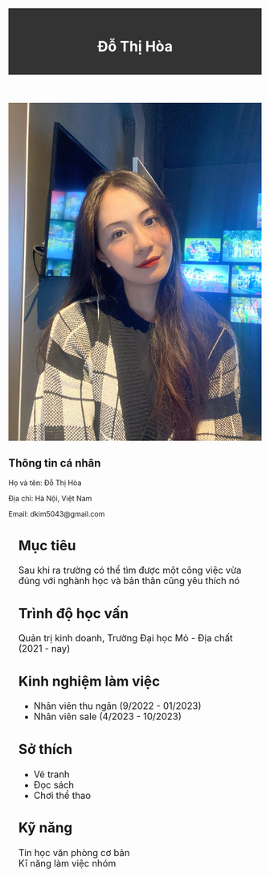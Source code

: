 
<!DOCTYPE html>
<html>
<head>
  <meta charset="UTF-8">
  <title>Trang web cá nhân</title>
  <style>
    /* Khối CSS cho phần tiêu đề */
    header {
      background-color: #333;
      color: #fff;
      padding: 20px;
      text-align: center;
    }

/* Khối CSS cho phần thông tin cá nhân */
.personal-info {
  margin: 20px;
  font-size: 18px;
}

    /* Khối CSS cho hình ảnh cá nhân */
    .profile-image {
      display: block;
      margin: 20px auto;
      width: 200px;
      height: 200px;
      border-radius: 50%;
    }

    /* Khối CSS cho các phần thông tin */
    .section {
      margin: 20px;
      font-size: 18px;
    }

    /* Khối CSS cho danh sách kỹ năng */
    .skills ul {
      list-style-type: none;
      padding: 0;
    }
  </style>
</head>
<body>
  <!-- Phần tiêu đề -->
  <header>
    <h1>Đỗ Thị Hòa</h1>
  </header>

  <!-- Hình ảnh cá nhân -->
  <img class="profile-image" src="ảnh hòa.jpg" alt="Hình ảnh cá nhân">
  <!-- Phần thông tin cá nhân -->
<div class="personal-info">
  <h2>Thông tin cá nhân</h2>
  <p>Họ và tên: Đỗ Thị Hòa</p>
  <p>Địa chỉ: Hà Nội, Việt Nam</p>
  <p>Email: dkim5043@gmail.com</p>
</div>
  <!-- Mục tiêu và trình độ học vấn -->
  <div class="section">
    <h2>Mục tiêu</h2>
    <p>Sau khi ra trường có thể tìm được một công việc vừa đúng với nghành học và bản thân cũng yêu thích nó</p>
  </div>

  <div class="section">
    <h2>Trình độ học vấn</h2>
    <p>Quản trị kinh doanh, Trường Đại học Mỏ - Địa chất (2021 - nay)</p>
  </div>

  <!-- Kinh nghiệm làm việc -->
  <div class="section">
    <h2>Kinh nghiệm làm việc</h2>
    <ul>
      <li>Nhân viên thu ngân (9/2022 - 01/2023)</li>
      <li>Nhân viên sale (4/2023 - 10/2023)</li>
    </ul>
  </div>

  <!-- Sở thích -->
  <div class="section">
    <h2>Sở thích</h2>
    <ul>
      <li>Vẽ tranh</li>
      <li>Đọc sách</li>
      <li>Chơi thể thao</li>
    </ul>
  </div>

  <!-- Kỹ năng -->
  <div class="section skills">
    <h2>Kỹ năng</h2>
    <ul>
      <li>Tin học văn phòng cơ bản</li>
      <li>Kĩ năng làm việc nhóm</li>
    </ul>
  </div>
</body>
</html>
